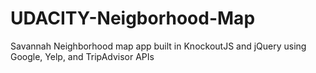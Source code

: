 # UDACITY-Neigborhood-Map
Savannah Neighborhood map app built in KnockoutJS and jQuery using Google, Yelp, and TripAdvisor APIs 
